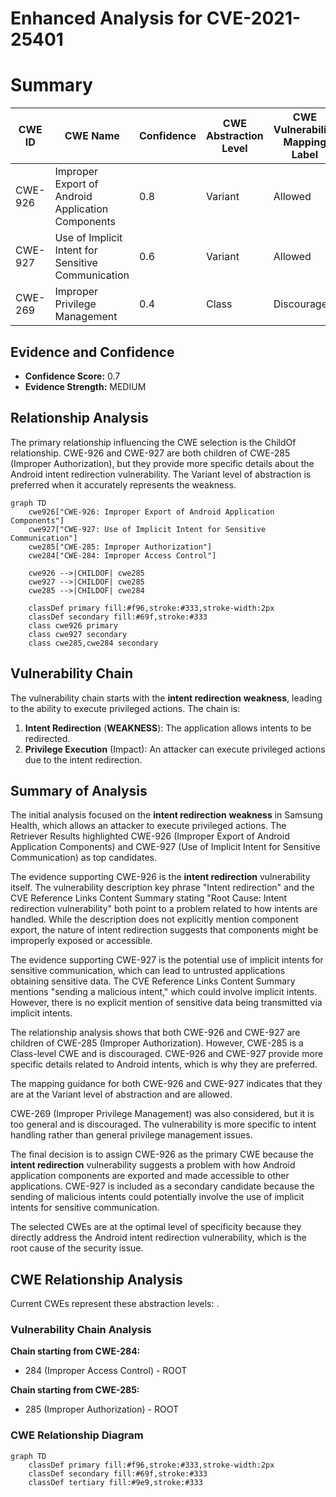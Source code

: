 # Enhanced Analysis for CVE-2021-25401

# Summary
| CWE ID | CWE Name | Confidence | CWE Abstraction Level | CWE Vulnerability Mapping Label | CWE-Vulnerability Mapping Notes |
|---|---|---|---|---|---|
| CWE-926 | Improper Export of Android Application Components | 0.8 | Variant | Allowed | Primary CWE |
| CWE-927 | Use of Implicit Intent for Sensitive Communication | 0.6 | Variant | Allowed | Secondary Candidate |
| CWE-269 | Improper Privilege Management | 0.4 | Class | Discouraged | Secondary Candidate |

## Evidence and Confidence

*   **Confidence Score:** 0.7
*   **Evidence Strength:** MEDIUM

## Relationship Analysis
The primary relationship influencing the CWE selection is the ChildOf relationship. CWE-926 and CWE-927 are both children of CWE-285 (Improper Authorization), but they provide more specific details about the Android intent redirection vulnerability. The Variant level of abstraction is preferred when it accurately represents the weakness.

```mermaid
graph TD
    cwe926["CWE-926: Improper Export of Android Application Components"]
    cwe927["CWE-927: Use of Implicit Intent for Sensitive Communication"]
    cwe285["CWE-285: Improper Authorization"]
    cwe284["CWE-284: Improper Access Control"]

    cwe926 -->|CHILDOF| cwe285
    cwe927 -->|CHILDOF| cwe285
    cwe285 -->|CHILDOF| cwe284

    classDef primary fill:#f96,stroke:#333,stroke-width:2px
    classDef secondary fill:#69f,stroke:#333
    class cwe926 primary
    class cwe927 secondary
    class cwe285,cwe284 secondary
```

## Vulnerability Chain
The vulnerability chain starts with the **intent redirection** **weakness**, leading to the ability to execute privileged actions. The chain is:

1.  **Intent Redirection** (**WEAKNESS**): The application allows intents to be redirected.
2.  **Privilege Execution** (Impact): An attacker can execute privileged actions due to the intent redirection.

## Summary of Analysis
The initial analysis focused on the **intent redirection** **weakness** in Samsung Health, which allows an attacker to execute privileged actions. The Retriever Results highlighted CWE-926 (Improper Export of Android Application Components) and CWE-927 (Use of Implicit Intent for Sensitive Communication) as top candidates.

The evidence supporting CWE-926 is the **intent redirection** vulnerability itself. The vulnerability description key phrase "Intent redirection" and the CVE Reference Links Content Summary stating "Root Cause: Intent redirection vulnerability" both point to a problem related to how intents are handled. While the description does not explicitly mention component export, the nature of intent redirection suggests that components might be improperly exposed or accessible.

The evidence supporting CWE-927 is the potential use of implicit intents for sensitive communication, which can lead to untrusted applications obtaining sensitive data. The CVE Reference Links Content Summary mentions "sending a malicious intent," which could involve implicit intents. However, there is no explicit mention of sensitive data being transmitted via implicit intents.

The relationship analysis shows that both CWE-926 and CWE-927 are children of CWE-285 (Improper Authorization). However, CWE-285 is a Class-level CWE and is discouraged. CWE-926 and CWE-927 provide more specific details related to Android intents, which is why they are preferred.

The mapping guidance for both CWE-926 and CWE-927 indicates that they are at the Variant level of abstraction and are allowed.

CWE-269 (Improper Privilege Management) was also considered, but it is too general and is discouraged. The vulnerability is more specific to intent handling rather than general privilege management issues.

The final decision is to assign CWE-926 as the primary CWE because the **intent redirection** vulnerability suggests a problem with how Android application components are exported and made accessible to other applications. CWE-927 is included as a secondary candidate because the sending of malicious intents could potentially involve the use of implicit intents for sensitive communication.

The selected CWEs are at the optimal level of specificity because they directly address the Android intent redirection vulnerability, which is the root cause of the security issue.


## CWE Relationship Analysis

Current CWEs represent these abstraction levels: .


### Vulnerability Chain Analysis

**Chain starting from CWE-284:**
- 284 (Improper Access Control) - ROOT


**Chain starting from CWE-285:**
- 285 (Improper Authorization) - ROOT



### CWE Relationship Diagram

```mermaid
graph TD
    classDef primary fill:#f96,stroke:#333,stroke-width:2px
    classDef secondary fill:#69f,stroke:#333
    classDef tertiary fill:#9e9,stroke:#333
```